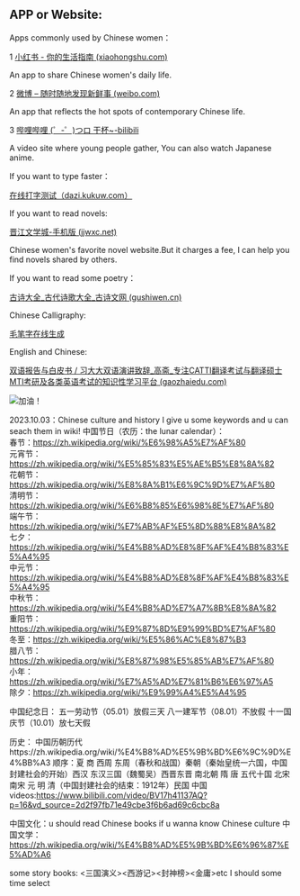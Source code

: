 ## APP or Website:

Apps commonly used by Chinese women：

1 [小红书 - 你的生活指南 (xiaohongshu.com)](https://www.xiaohongshu.com/explore)

An app to share Chinese women's daily life.

2 [微博 – 随时随地发现新鲜事 (weibo.com)](https://weibo.com/)

An app that reflects the hot spots of contemporary Chinese life.

3 [哔哩哔哩 (゜-゜)つロ 干杯~-bilibili](https://www.bilibili.com/)

A video site where young people gather, You can also watch Japanese anime.

If you want to type faster：

[在线打字测试（dazi.kukuw.com）](https://dazi.kukuw.com/)

If you want to read novels:

[晋江文学城-手机版 (jjwxc.net)](https://m.jjwxc.net/)

Chinese women's favorite novel website.But it charges a fee, I can help you find novels shared by others.

If you want to read some poetry：

[古诗大全_古代诗歌大全_古诗文网 (gushiwen.cn)](https://www.gushiwen.cn/gushi/)

Chinese Calligraphy: 

[毛笔字在线生成](http://www.akuziti.com/mb/)

English and Chinese:

[双语报告与白皮书 / 习大大双语演讲致辞_高斋_专注CATTI翻译考试与翻译硕士MTI考研及各类英语考试的知识性学习平台 (gaozhaiedu.com)](https://www.gaozhaiedu.com/html/whitepaper/xidadashuangyuyanjiangzhici/)

![加油！](https://img1.baidu.com/it/u=2120242277,2862452986&fm=253&fmt=auto&app=138&f=GIF?w=497&h=500)

2023.10.03：Chinese culture and history
I give u some keywords and u can seach them in wiki!
中国节日（农历：the lunar calendar）：  
春节：https://zh.wikipedia.org/wiki/%E6%98%A5%E7%AF%80  
元宵节：https://zh.wikipedia.org/wiki/%E5%85%83%E5%AE%B5%E8%8A%82  
花朝节：https://zh.wikipedia.org/wiki/%E8%8A%B1%E6%9C%9D%E7%AF%80  
清明节：https://zh.wikipedia.org/wiki/%E6%B8%85%E6%98%8E%E7%AF%80  
端午节：https://zh.wikipedia.org/wiki/%E7%AB%AF%E5%8D%88%E8%8A%82  
七夕：https://zh.wikipedia.org/wiki/%E4%B8%AD%E8%8F%AF%E4%B8%83%E5%A4%95   
中元节：https://zh.wikipedia.org/wiki/%E4%B8%AD%E8%8F%AF%E4%B8%83%E5%A4%95   
中秋节：https://zh.wikipedia.org/wiki/%E4%B8%AD%E7%A7%8B%E8%8A%82   
重阳节：https://zh.wikipedia.org/wiki/%E9%87%8D%E9%99%BD%E7%AF%80   
冬至：https://zh.wikipedia.org/wiki/%E5%86%AC%E8%87%B3   
腊八节：https://zh.wikipedia.org/wiki/%E8%87%98%E5%85%AB%E7%AF%80   
小年：https://zh.wikipedia.org/wiki/%E7%A5%AD%E7%81%B6%E6%97%A5   
除夕：https://zh.wikipedia.org/wiki/%E9%99%A4%E5%A4%95   

中国纪念日：
五一劳动节（05.01）放假三天
八一建军节（08.01）不放假
十一国庆节（10.01）放七天假

历史：
中国历朝历代https://zh.wikipedia.org/wiki/%E4%B8%AD%E5%9B%BD%E6%9C%9D%E4%BB%A3
顺序：夏 商 西周 东周（春秋和战国）秦朝（秦始皇统一六国，中国封建社会的开始）西汉 东汉三国（魏蜀吴）西晋东晋 南北朝 隋 唐 五代十国 北宋 南宋 元 明 清（中国封建社会的结束：1912年）民国 中国
videos:https://www.bilibili.com/video/BV17h41137AQ?p=16&vd_source=2d2f97fb71e49cbe3f6b6ad69c6cbc8a

中国文化：u should read Chinese books if u wanna know Chinese culture
中国文学：https://zh.wikipedia.org/wiki/%E4%B8%AD%E5%9B%BD%E6%96%87%E5%AD%A6

some story books:
<三国演义><西游记><封神榜><金庸>etc I should some time select 



